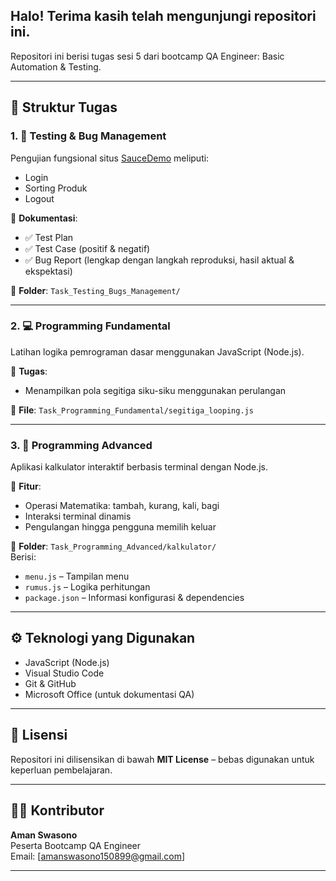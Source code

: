 ## Halo! Terima kasih telah mengunjungi repositori ini.
Repositori ini berisi tugas sesi 5 dari bootcamp QA Engineer: Basic Automation & Testing.

---

## 📂 Struktur Tugas

### 1. 🧪 Testing & Bug Management
Pengujian fungsional situs [SauceDemo](https://www.saucedemo.com/) meliputi:
- Login  
- Sorting Produk  
- Logout  

📄 **Dokumentasi**:
- ✅ Test Plan  
- ✅ Test Case (positif & negatif)  
- ✅ Bug Report (lengkap dengan langkah reproduksi, hasil aktual & ekspektasi)

📁 **Folder**: `Task_Testing_Bugs_Management/`

---

### 2. 💻 Programming Fundamental  
Latihan logika pemrograman dasar menggunakan JavaScript (Node.js).

📄 **Tugas**:
- Menampilkan pola segitiga siku-siku menggunakan perulangan

📁 **File**: `Task_Programming_Fundamental/segitiga_looping.js`

---

### 3. 🚀 Programming Advanced  
Aplikasi kalkulator interaktif berbasis terminal dengan Node.js.

📄 **Fitur**:
- Operasi Matematika: tambah, kurang, kali, bagi  
- Interaksi terminal dinamis  
- Pengulangan hingga pengguna memilih keluar

📁 **Folder**: `Task_Programming_Advanced/kalkulator/`  
Berisi:
- `menu.js` – Tampilan menu  
- `rumus.js` – Logika perhitungan  
- `package.json` – Informasi konfigurasi & dependencies

---

## ⚙️ Teknologi yang Digunakan
- JavaScript (Node.js)  
- Visual Studio Code  
- Git & GitHub  
- Microsoft Office (untuk dokumentasi QA)

---

## 📌 Lisensi
Repositori ini dilisensikan di bawah **MIT License** – bebas digunakan untuk keperluan pembelajaran.

---

## 🙋‍♂️ Kontributor
**Aman Swasono**  
Peserta Bootcamp QA Engineer  
Email: [amanswasono150899@gmail.com] 

---

